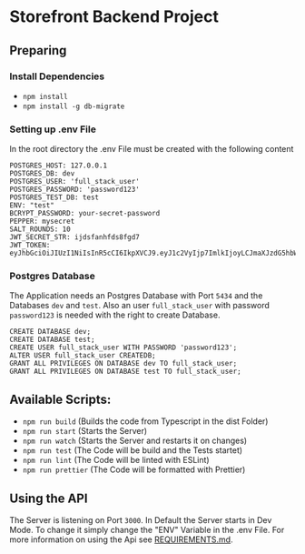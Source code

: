 # Storefront Backend Project

## Preparing

### Install Dependencies
- `npm install`
- `npm install -g db-migrate`

### Setting up .env File
In the root directory the .env File must be created with the following content
```
POSTGRES_HOST: 127.0.0.1
POSTGRES_DB: dev
POSTGRES_USER: 'full_stack_user'
POSTGRES_PASSWORD: 'password123'
POSTGRES_TEST_DB: test
ENV: "test"
BCRYPT_PASSWORD: your-secret-password
PEPPER: mysecret
SALT_ROUNDS: 10
JWT_SECRET_STR: ijdsfanhfds8fgd7
JWT_TOKEN: eyJhbGciOiJIUzI1NiIsInR5cCI6IkpXVCJ9.eyJ1c2VyIjp7ImlkIjoyLCJmaXJzdG5hbWUiOiJOaWNsYXMiLCJsYXN0bmFtZSI6IktvbWFuZGVyIiwicGFzc3dvcmRfZGlnZXN0IjoiIn0sImlhdCI6MTY0NTUzODE5M30.SA3VC1t_FAxNel7lOqKDNaTYkCBNXqCy3_IT49ANxG0
```

### Postgres Database
The Application needs an Postgres Database with Port `5434` and the Databases `dev` and `test`.
Also an user `full_stack_user` with password `password123` is needed with the right to create Database.
```
CREATE DATABASE dev;
CREATE DATABASE test;
CREATE USER full_stack_user WITH PASSWORD 'password123';
ALTER USER full_stack_user CREATEDB;
GRANT ALL PRIVILEGES ON DATABASE dev TO full_stack_user;
GRANT ALL PRIVILEGES ON DATABASE test TO full_stack_user;
```

## Available Scripts:
- `npm run build` (Builds the code from Typescript in the dist Folder)
- `npm run start` (Starts the Server)
- `npm run watch` (Starts the Server and restarts it on changes)
- `npm run test`  (The Code will be build and the Tests startet)
- `npm run lint`  (The Code will be linted with ESLint)
- `npm run prettier` (The Code will be formatted with Prettier)

## Using the API

The Server is listening on Port `3000`.
In Default the Server starts in Dev Mode.
To change it simply change the "ENV" Variable in the .env File.
For more information on using the Api see [REQUIREMENTS.md](./REQUIREMENTS.md).
